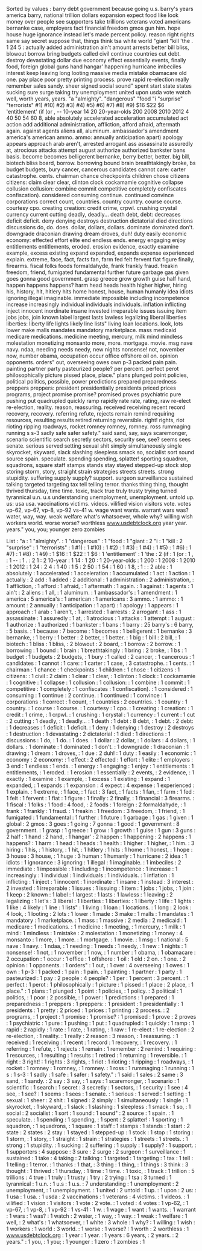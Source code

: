 Sorted by values :
barry debt government because going u.s. barry's years america barry, national trillion dollars expansion expect food like look money over people see supporters take trillions veterans voted americans bernanke case, employers fact financial freedom gmos gun him. hope house huge ignorance instead let's made percent policy. reason right rights same say secret suppose that, things think tsa white world "giant "kill 'the . 1 24 5 : actually added administration ain't amount arrests better bill bliss, blowout borrow bring budgets called civil continue countries cut debt. destroy devastating dollar due economy effect essentially events, finally food, foreign global guns hand hangar' happening hurricane imbeciles interest keep leaving long looting massive media mistake obamacare old one. pay place poor pretty printing process. prove rapid re-election really remember sales sandy. sheer signed social sound" spent start state states sucking sure surge taking try unemployment united upon usda vote watch well, worth years, years. "a "almighty". "dangerous" "food "i "surprise" "terrorists" #1) #10) #2) #3) #4) #5) #6) #7) #8) #9) $16 $22 $6 'entitlement' (if (or , -- 10-year 14 20 20-year-olds 200 2008 2010 2012 4 40 50 54 60 8, able absolutely accelerated acceleration accumulated act action add additional administration, affliction, afford afraid, aftermath again. against agents aliens all, aluminum. ambassador's amendment america's american ammo. ammo: annually anticipation apart) apology appears approach arab aren't, arrested arrogant ass assassinate assuredly at, atrocious attacks attempt august authorize authorized bankster bans basis. become becomes belligerent bernanke, berry better, better. big bill, biotech bliss board, borrow. borrowing bound brain breathtakingly broke, bs budget budgets, bury cancer, cancerous candidates cannot care: carter catastrophe. cents. chairman chance checkpoints children chose citizens citizens: claim clear clear, clinton clock cockamamie cognitive collapse collusion collusion: combine commit competitive completely confiscates confiscation). considered consuming continue. continued convince corporations correct count, countries. country country. course course. courtesy cpo. creating creation: credit crime, crpwl. crushing crystal currency current cutting deadly, deadly... death debt, debt: decreases deficit deficit. deny denying destroys destruction dictatorial died directions discussions do, do. does. dollar, dollars, dollars. dominate dominated don't. downgrade draconian drawing dream droves, duh! duty easily economic economy: effected effort elite end endless ends. energy engaging enjoy entitlements entitlements, eroded. erosion evidence, exactly examine example, excess existing expand expanded, expands expense experienced explain. extreme, face, fact, facts fan, farm fed felt fervent fiat figure finally, firearms. fiscal folks foods formaldahyde, frank frankly fraud. freakin freedom, friend, fumigated fundamental further future garbage gas given goes gonna good government. grasp greece grow growth guise half hand, happen happens happens? harm head heads health higher higher, hiring his, history, hit, hitlery hits home honest, house, human humanly idea idiots ignoring illegal imaginable. immediate impossible including incompetence increase increasingly individual individuals individuals. inflation inflicting inject innocent inordinate insane invested irreparable issues issuing item jobs jobs, join known label largest lasts lawless legalizing liberal liberties liberties: liberty life lights likely line lists" living loan locations. look, lots lower make malls mandates mandatory marketplace. mass medicaid medicare medications. medicine meeting, mercury, milk mind mindless molestation monetizing monsanto more, more. mortgage. movie. msg nave navy. ndaa, needing needs needy, new nights nonsense! not, november now, number obama, occupation occur office offshore oil on. opinion opponents. orders" out, overseeing owes own p-3 packed pain pain. painting partner party pasteurized people? per percent. perfect perot philosophically picture pissed place, place." plans plunged point policies, political politics, possible, power predictions prepared preparedness preppers preppers: president presidentially presidents priced prices programs, project promise promise? promised proves psychiatric pure pushing put quadrupled quickly ramp rapidly rate rate, rating, raw re-elect re-election, reality. reason, reassuring. received receiving recent record recovery, recovery. referring refute, rejects remain remind requiring resources, resulting results retired returning reversible. right! rights, riot rioting ripping roadways, rocket romney romney, romney. ross rummaging running s s-3 sadly safe safer safety." said sand, say, says scaremonger, scenario scientific search secretly sectors, security see, see? seems sees senate. serious served setting sexual shit simply simultaneously single skyrocket, skyward, slack slashing sleepless smack so, socialist sort sound source spain. speculate. spending spending, splatter! sporting squadron, squadrons, square staff stamps stands stay stayed stepped-up stock stop storing storm, story, straight strain strategies streets streets. strong stupidity. suffering supply supply? support. surgeon surveillance sustained talking targeted targeting tax tell telling terror. thanks thing thing, thought thrived thursday, time time. toxic, track true truly trusty trying turned tyrannical u.n. u.s understanding unemployment, unemployment. untold up. us: usa usa. vaccinations victims. videos. vilified vision visitors vote. votes vp-62, vp-67, vp-8, vp-92 vs-41 w. wage want wants. warrant wars was? water, way, way. weak welfare what's whatsoever, whole why? willing wish workers world. worse worse? worthless www.usdebtclock.org year year. years." you, you; younger zero zombies 

List :
"a : 1
"almighty". : 1
"dangerous" : 1
"food : 1
"giant : 2
"i : 1
"kill : 2
"surprise" : 1
"terrorists" : 1
#1) : 1
#10) : 1
#2) : 1
#3) : 1
#4) : 1
#5) : 1
#6) : 1
#7) : 1
#8) : 1
#9) : 1
$16 : 1
$22 : 1
$6 : 1
'entitlement' : 1
'the : 2
(if : 1
(or : 1
, : 1
-- : 1
. : 2
1 : 2
10-year : 1
14 : 1
20 : 1
20-year-olds : 1
200 : 1
2008 : 1
2010 : 1
2012 : 1
24 : 2
4 : 1
40 : 1
5 : 2
50 : 1
54 : 1
60 : 1
8, : 1
: : 2
able : 1
absolutely : 1
accelerated : 1
acceleration : 1
accumulated : 1
act : 1
action : 1
actually : 2
add : 1
added : 2
additional : 1
administration : 2
administration, : 1
affliction, : 1
afford : 1
afraid, : 1
aftermath : 1
again. : 1
against : 1
agents : 1
ain't : 2
aliens : 1
all, : 1
aluminum. : 1
ambassador's : 1
amendment : 1
america : 5
america's : 1
american : 1
americans : 3
ammo. : 1
ammo: : 1
amount : 2
annually : 1
anticipation : 1
apart) : 1
apology : 1
appears : 1
approach : 1
arab : 1
aren't, : 1
arrested : 1
arrests : 2
arrogant : 1
ass : 1
assassinate : 1
assuredly : 1
at, : 1
atrocious : 1
attacks : 1
attempt : 1
august : 1
authorize : 1
authorized : 1
bankster : 1
bans : 1
barry : 25
barry's : 6
barry, : 5
basis. : 1
because : 7
become : 1
becomes : 1
belligerent : 1
bernanke : 3
bernanke, : 1
berry : 1
better : 2
better, : 1
better. : 1
big : 1
bill : 2
bill, : 1
biotech : 1
bliss : 1
bliss, : 2
blowout : 2
board, : 1
borrow : 2
borrow. : 1
borrowing : 1
bound : 1
brain : 1
breathtakingly : 1
bring : 2
broke, : 1
bs : 1
budget : 1
budgets : 2
budgets, : 1
bury : 1
called : 2
cancer, : 1
cancerous : 1
candidates : 1
cannot : 1
care: : 1
carter : 1
case, : 3
catastrophe. : 1
cents. : 1
chairman : 1
chance : 1
checkpoints : 1
children : 1
chose : 1
citizens : 1
citizens: : 1
civil : 2
claim : 1
clear : 1
clear, : 1
clinton : 1
clock : 1
cockamamie : 1
cognitive : 1
collapse : 1
collusion : 1
collusion: : 1
combine : 1
commit : 1
competitive : 1
completely : 1
confiscates : 1
confiscation). : 1
considered : 1
consuming : 1
continue : 2
continue. : 1
continued : 1
convince : 1
corporations : 1
correct : 1
count, : 1
countries : 2
countries. : 1
country : 1
country. : 1
course : 1
course. : 1
courtesy : 1
cpo. : 1
creating : 1
creation: : 1
credit : 1
crime, : 1
crpwl. : 1
crushing : 1
crystal : 1
currency : 1
current : 1
cut : 2
cutting : 1
deadly, : 1
deadly... : 1
death : 1
debt : 8
debt, : 1
debt. : 2
debt: : 1
decreases : 1
deficit : 1
deficit. : 1
deny : 1
denying : 1
destroy : 2
destroys : 1
destruction : 1
devastating : 2
dictatorial : 1
died : 1
directions : 1
discussions : 1
do, : 1
do. : 1
does. : 1
dollar : 2
dollar, : 1
dollars : 4
dollars, : 1
dollars. : 1
dominate : 1
dominated : 1
don't. : 1
downgrade : 1
draconian : 1
drawing : 1
dream : 1
droves, : 1
due : 2
duh! : 1
duty : 1
easily : 1
economic : 1
economy : 2
economy: : 1
effect : 2
effected : 1
effort : 1
elite : 1
employers : 3
end : 1
endless : 1
ends. : 1
energy : 1
engaging : 1
enjoy : 1
entitlements : 1
entitlements, : 1
eroded. : 1
erosion : 1
essentially : 2
events, : 2
evidence, : 1
exactly : 1
examine : 1
example, : 1
excess : 1
existing : 1
expand : 1
expanded, : 1
expands : 1
expansion : 4
expect : 4
expense : 1
experienced : 1
explain. : 1
extreme, : 1
face, : 1
fact : 3
fact, : 1
facts : 1
fan, : 1
farm : 1
fed : 1
felt : 1
fervent : 1
fiat : 1
figure : 1
finally : 2
finally, : 1
financial : 3
firearms. : 1
fiscal : 1
folks : 1
food : 4
food, : 2
foods : 1
foreign : 2
formaldahyde, : 1
frank : 1
frankly : 1
fraud. : 1
freakin : 1
freedom : 3
freedom, : 1
friend, : 1
fumigated : 1
fundamental : 1
further : 1
future : 1
garbage : 1
gas : 1
given : 1
global : 2
gmos : 3
goes : 1
going : 7
gonna : 1
good : 1
government : 8
government. : 1
grasp : 1
greece : 1
grow : 1
growth : 1
guise : 1
gun : 3
guns : 2
half : 1
hand : 2
hand, : 1
hangar' : 2
happen : 1
happening : 2
happens : 1
happens? : 1
harm : 1
head : 1
heads : 1
health : 1
higher : 1
higher, : 1
him. : 3
hiring : 1
his, : 1
history, : 1
hit, : 1
hitlery : 1
hits : 1
home : 1
honest, : 1
hope : 3
house : 3
house, : 1
huge : 3
human : 1
humanly : 1
hurricane : 2
idea : 1
idiots : 1
ignorance : 3
ignoring : 1
illegal : 1
imaginable. : 1
imbeciles : 2
immediate : 1
impossible : 1
including : 1
incompetence : 1
increase : 1
increasingly : 1
individual : 1
individuals : 1
individuals. : 1
inflation : 1
inflicting : 1
inject : 1
innocent : 1
inordinate : 1
insane : 1
instead : 3
interest : 2
invested : 1
irreparable : 1
issues : 1
issuing : 1
item : 1
jobs : 1
jobs, : 1
join : 1
keep : 2
known : 1
label : 1
largest : 1
lasts : 1
lawless : 1
leaving : 2
legalizing : 1
let's : 3
liberal : 1
liberties : 1
liberties: : 1
liberty : 1
life : 1
lights : 1
like : 4
likely : 1
line : 1
lists" : 1
living : 1
loan : 1
locations. : 1
long : 2
look : 4
look, : 1
looting : 2
lots : 1
lower : 1
made : 3
make : 1
malls : 1
mandates : 1
mandatory : 1
marketplace. : 1
mass : 1
massive : 2
media : 2
medicaid : 1
medicare : 1
medications. : 1
medicine : 1
meeting, : 1
mercury, : 1
milk : 1
mind : 1
mindless : 1
mistake : 2
molestation : 1
monetizing : 1
money : 4
monsanto : 1
more, : 1
more. : 1
mortgage. : 1
movie. : 1
msg : 1
national : 5
nave : 1
navy. : 1
ndaa, : 1
needing : 1
needs : 1
needy, : 1
new : 1
nights : 1
nonsense! : 1
not, : 1
november : 1
now, : 1
number : 1
obama, : 1
obamacare : 2
occupation : 1
occur : 1
office : 1
offshore : 1
oil : 1
old : 2
on. : 1
one. : 2
opinion : 1
opponents. : 1
orders" : 1
out, : 1
over : 4
overseeing : 1
owes : 1
own : 1
p-3 : 1
packed : 1
pain : 1
pain. : 1
painting : 1
partner : 1
party : 1
pasteurized : 1
pay : 2
people : 4
people? : 1
per : 1
percent : 3
percent. : 1
perfect : 1
perot : 1
philosophically : 1
picture : 1
pissed : 1
place : 2
place, : 1
place." : 1
plans : 1
plunged : 1
point : 1
policies, : 1
policy. : 3
political : 1
politics, : 1
poor : 2
possible, : 1
power : 1
predictions : 1
prepared : 1
preparedness : 1
preppers : 1
preppers: : 1
president : 1
presidentially : 1
presidents : 1
pretty : 2
priced : 1
prices : 1
printing : 2
process. : 2
programs, : 1
project : 1
promise : 1
promise? : 1
promised : 1
prove : 2
proves : 1
psychiatric : 1
pure : 1
pushing : 1
put : 1
quadrupled : 1
quickly : 1
ramp : 1
rapid : 2
rapidly : 1
rate : 1
rate, : 1
rating, : 1
raw : 1
re-elect : 1
re-election : 2
re-election, : 1
reality. : 1
really : 2
reason : 3
reason, : 1
reassuring. : 1
received : 1
receiving : 1
recent : 1
record : 1
recovery, : 1
recovery. : 1
referring : 1
refute, : 1
rejects : 1
remain : 1
remember : 2
remind : 1
requiring : 1
resources, : 1
resulting : 1
results : 1
retired : 1
returning : 1
reversible. : 1
right : 3
right! : 1
rights : 3
rights, : 1
riot : 1
rioting : 1
ripping : 1
roadways, : 1
rocket : 1
romney : 1
romney, : 1
romney. : 1
ross : 1
rummaging : 1
running : 1
s : 1
s-3 : 1
sadly : 1
safe : 1
safer : 1
safety." : 1
said : 1
sales : 2
same : 3
sand, : 1
sandy. : 2
say : 3
say, : 1
says : 1
scaremonger, : 1
scenario : 1
scientific : 1
search : 1
secret : 3
secretly : 1
sectors, : 1
security : 1
see : 4
see, : 1
see? : 1
seems : 1
sees : 1
senate. : 1
serious : 1
served : 1
setting : 1
sexual : 1
sheer : 2
shit : 1
signed : 2
simply : 1
simultaneously : 1
single : 1
skyrocket, : 1
skyward, : 1
slack : 1
slashing : 1
sleepless : 1
smack : 1
so, : 1
social : 2
socialist : 1
sort : 1
sound : 1
sound" : 2
source : 1
spain. : 1
speculate. : 1
spending : 1
spending, : 1
spent : 2
splatter! : 1
sporting : 1
squadron, : 1
squadrons, : 1
square : 1
staff : 1
stamps : 1
stands : 1
start : 2
state : 2
states : 2
stay : 1
stayed : 1
stepped-up : 1
stock : 1
stop : 1
storing : 1
storm, : 1
story, : 1
straight : 1
strain : 1
strategies : 1
streets : 1
streets. : 1
strong : 1
stupidity. : 1
sucking : 2
suffering : 1
supply : 1
supply? : 1
support. : 1
supporters : 4
suppose : 3
sure : 2
surge : 2
surgeon : 1
surveillance : 1
sustained : 1
take : 4
taking : 2
talking : 1
targeted : 1
targeting : 1
tax : 1
tell : 1
telling : 1
terror. : 1
thanks : 1
that, : 3
thing : 1
thing, : 1
things : 3
think : 3
thought : 1
thrived : 1
thursday, : 1
time : 1
time. : 1
toxic, : 1
track : 1
trillion : 5
trillions : 4
true : 1
truly : 1
trusty : 1
try : 2
trying : 1
tsa : 3
turned : 1
tyrannical : 1
u.n. : 1
u.s : 1
u.s. : 7
understanding : 1
unemployment : 2
unemployment, : 1
unemployment. : 1
united : 2
untold : 1
up. : 1
upon : 2
us: : 1
usa : 1
usa. : 1
usda : 2
vaccinations : 1
veterans : 4
victims. : 1
videos. : 1
vilified : 1
vision : 1
visitors : 1
vote : 2
vote. : 1
voted : 4
votes : 1
vp-62, : 1
vp-67, : 1
vp-8, : 1
vp-92 : 1
vs-41 : 1
w. : 1
wage : 1
want : 1
wants. : 1
warrant : 1
wars : 1
was? : 1
watch : 2
water, : 1
way, : 1
way. : 1
weak : 1
welfare : 1
well, : 2
what's : 1
whatsoever, : 1
white : 3
whole : 1
why? : 1
willing : 1
wish : 1
workers : 1
world : 3
world. : 1
worse : 1
worse? : 1
worth : 2
worthless : 1
www.usdebtclock.org : 1
year : 1
year. : 1
years : 6
years, : 2
years. : 2
years." : 1
you, : 1
you; : 1
younger : 1
zero : 1
zombies : 1
